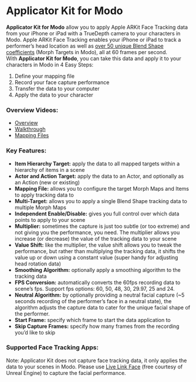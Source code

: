 # Applicator Kit for Modo

**Applicator Kit for Modo** allow you to apply Apple ARKit Face Tracking data from your iPhone or iPad with a TrueDepth camera to your characters in Modo. Apple ARKit Face Tracking enables your iPhone or iPad to track a performer’s head location as well as [over 50 unique Blend Shape coefficients](https://developer.apple.com/documentation/arkit/arfaceanchor/blendshapelocation) (Morph Targets in Modo), all at 60 frames per second. With **Applicator Kit for Modo**, you can take this data and apply it to your characters in Modo in 4 Easy Steps:

1. Define your mapping file
2. Record your face capture performance
3. Transfer the data to your computer
4. Apply the data to your character

### **Overview Videos:**
- [Overview](https://www.youtube.com/watch?v=jOUwkQ5hkuI)
- [Walkthrough](https://www.youtube.com/watch?v=nm-js_KEan4)
- [Mapping Files](https://www.youtube.com/watch?v=1tP6rzJ5bVk)

### **Key Features:**
- **Item Hierarchy Target:** apply the data to all mapped targets within a hierarchy of items in a scene
- **Actor and Action Target:** apply the data to an Actor, and optionally as an Action (new or existing)
- **Mapping File:** allows you to configure the target Morph Maps and Items to apply tracking data to
- **Multi-Target:** allows you to apply a single Blend Shape tracking data to multiple Morph Maps
- **Independent Enable/Disable:** gives you full control over which data points to apply to your scene
- **Multiplier:** sometimes the capture is just too subtle (or too extreme) and not giving you the performance, you need. The multiplier allows you increase (or decrease) the value of the tracking data to your scene
- **Value Shift:** like the multiplier, the value shift allows you to tweak the performance, but rather than multiplying the tracking data, it shifts the value up or down using a constant value (super handy for adjusting head rotation data)
- **Smoothing Algorithm:** optionally apply a smoothing algorithm to the tracking data
- **FPS Conversion:** automatically converts the 60fps recording data to scene’s fps. Support fps options: 60, 50, 48, 30, 29.97, 25 and 24.
- **Neutral Algorithm:** by optionally providing a neutral facial capture (~5 seconds recording of the performer’s face in a neutral state), the algorithm adjusts the capture data to cater for the unique facial shape of the performer.
- **Start Frame:** specify which frame to start the data application to
- **Skip Capture Frames:** specify how many frames from the recording you’d like to skip

### **Supported Face Tracking Apps:**
Note:
Applicator Kit does not capture face tracking data, it only applies the data to your scenes in Modo. Please use [Live Link Face](https://apps.apple.com/us/app/live-link-face/id1495370836) (free courtesy of Unreal Engine) to capture the facial performance.
